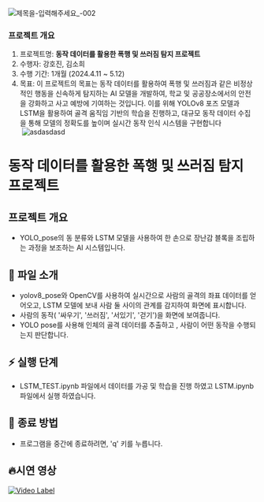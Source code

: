 ![제목을-입력해주세요_-002](https://github.com/DS-21-FIN-Project/Anomaly_detection/assets/83691399/250d94bf-7b2d-4f0b-9afd-8919681deb4a)

### 프로젝트 개요
1. 프로젝트명: **동작 데이터를 활용한 폭행 및 쓰러짐 탐지 프로젝트**
2. 수행자: 강호진, 김소희
3. 수행 기간: 1개월 (2024.4.11 \~ 5.12)
4. 목표: 이 프로젝트의 목표는 동작 데이터를 활용하여 폭행 및 쓰러짐과 같은 비정상적인 행동을 신속하게 탐지하는 AI 모델을 개발하여, 학교 및 공공장소에서의 안전을 강화하고 사고 예방에 기여하는 것입니다. 이를 위해 YOLOv8 포즈 모델과 LSTM을 활용하여 골격 움직임 기반의 학습을 진행하고, 대규모 동작 데이터 수집을 통해 모델의 정확도를 높이며 실시간 동작 인식 시스템을 구현합니다 </br>
&nbsp;![asdasdasd](https://github.com/DS-21-FIN-Project/Anomaly_detection/assets/83691399/6c0c2b8e-25ce-44eb-b282-ec406ad30052)





# 동작 데이터를 활용한 폭행 및 쓰러짐 탐지 프로젝트

## 프로젝트 개요
- YOLO_pose의 동 분류와 LSTM 모델을 사용하여 한 손으로 장난감 블록을 조립하는 과정을 보조하는 AI 시스템입니다.

## 📎 파일 소개
- yolov8_pose와 OpenCV를 사용하여 실시간으로 사람의 골격의 좌표 데이터를 얻어오고, LSTM 모델에 보내 사람 둘 사이의 관계를 감지하여 화면에 표시합니다. 
- 사람의 동작( '싸우기', '쓰러짐', '서있기', '걷기')을 화면에 보여줍니다.
- YOLO pose를 사용해 인체의 골격 데이터를 추출하고 , 사람이 어떤 동작을 수행되는지 판단합니다.
  
## ⚡️ 실행 단계
- LSTM_TEST.ipynb 파일에서 데이터를 가공 및 학습을 진행 하였고 LSTM.ipynb 파일에서 실행 하였습니다.

## 👋 종료 방법
- 프로그램을 중간에 종료하려면, 'q' 키를 누릅니다.

## 🔥시연 영상

[![Video Label](http://img.youtube.com/vi/W1gfykFzkDc?si=EehAJtXZE8Aa-Gu9/0.jpg)](https://youtu.be/W1gfykFzkDc?si=EehAJtXZE8Aa-Gu9)
